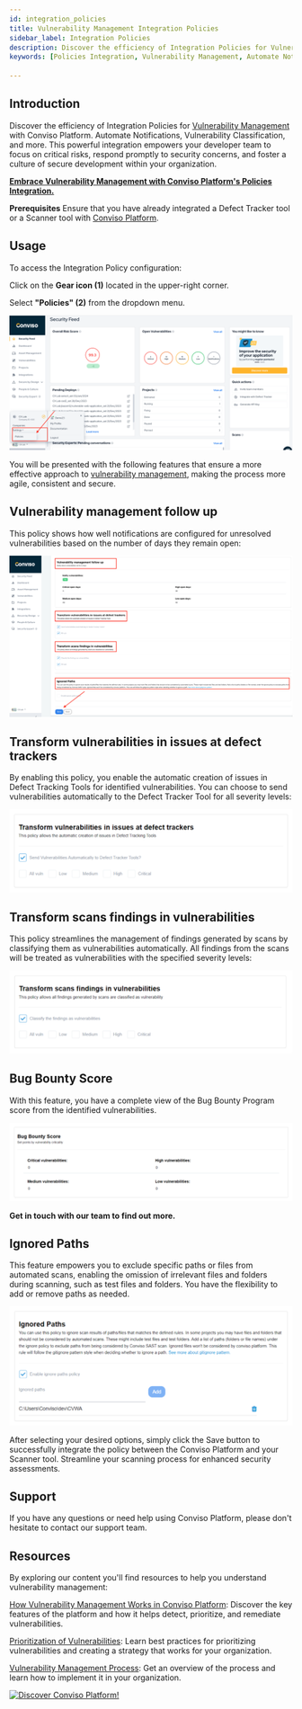 ```yaml
---
id: integration_policies
title: Vulnerability Management Integration Policies
sidebar_label: Integration Policies
description: Discover the efficiency of Integration Policies for Vulnerability Management. Automate notifications, issue creation, and vulnerability classification with Conviso Platform, empowering enhanced security practices
keywords: [Policies Integration, Vulnerability Management, Automate Notifications, Vulnerability Classification, Conviso Platform]

---
```

## Introduction

Discover the efficiency of Integration Policies for [Vulnerability Management](../how-to/vulnerabilities_management.md) with Conviso Platform. Automate Notifications, Vulnerability Classification, and more. This powerful integration empowers your developer team to focus on critical risks, respond promptly to security concerns, and foster a culture of secure development within your organization.

[**Embrace Vulnerability Management with Conviso Platform's Policies Integration.**](https://cta-service-cms2.hubspot.com/web-interactives/public/v1/track/redirect?encryptedPayload=AVxigLKtcWzoFbzpyImNNQsXC9S54LjJuklwM39zNd7hvSoR%2FVTX%2FXjNdqdcIIDaZwGiNwYii5hXwRR06puch8xINMyL3EXxTMuSG8Le9if9juV3u%2F%2BX%2FCKsCZN1tLpW39gGnNpiLedq%2BrrfmYxgh8G%2BTcRBEWaKasQ%3D&webInteractiveContentId=125788977029&portalId=5613826)

**Prerequisites**
Ensure that you have already integrated a Defect Tracker tool or a Scanner tool with [Conviso Platform](https://cta-service-cms2.hubspot.com/web-interactives/public/v1/track/redirect?encryptedPayload=AVxigLKtcWzoFbzpyImNNQsXC9S54LjJuklwM39zNd7hvSoR%2FVTX%2FXjNdqdcIIDaZwGiNwYii5hXwRR06puch8xINMyL3EXxTMuSG8Le9if9juV3u%2F%2BX%2FCKsCZN1tLpW39gGnNpiLedq%2BrrfmYxgh8G%2BTcRBEWaKasQ%3D&webInteractiveContentId=125788977029&portalId=5613826). 

## Usage

To access the Integration Policy configuration:

Click on the **Gear icon (1)** located in the upper-right corner.

Select **"Policies" (2)** from the dropdown menu.

<div style={{textAlign: 'center'}}>

[![img](../../static/img/integration_policies-img1.png "Screenshot of Conviso Platform with the Gear icon (1) in the upper-right corner. The user is selecting 'Policies' (2) from the dropdown menu.")](https://cta-service-cms2.hubspot.com/web-interactives/public/v1/track/redirect?encryptedPayload=AVxigLKtcWzoFbzpyImNNQsXC9S54LjJuklwM39zNd7hvSoR%2FVTX%2FXjNdqdcIIDaZwGiNwYii5hXwRR06puch8xINMyL3EXxTMuSG8Le9if9juV3u%2F%2BX%2FCKsCZN1tLpW39gGnNpiLedq%2BrrfmYxgh8G%2BTcRBEWaKasQ%3D&webInteractiveContentId=125788977029&portalId=5613826)

</div>

You will be presented with the following features that ensure a more effective approach to [vulnerability management](../general/vulnerabilities_management.md), making the process more agile, consistent and secure.

## Vulnerability management follow up

This policy shows how well notifications are configured for unresolved vulnerabilities based on the number of days they remain open:

<div style={{textAlign: 'center'}}>

[![img](../../static/img/integration_policies-img2.png "Screenshot of Conviso Platform showing the policy showing well-configured notifications for unresolved vulnerabilities based on the number of days they remain open.")](https://cta-service-cms2.hubspot.com/web-interactives/public/v1/track/redirect?encryptedPayload=AVxigLKtcWzoFbzpyImNNQsXC9S54LjJuklwM39zNd7hvSoR%2FVTX%2FXjNdqdcIIDaZwGiNwYii5hXwRR06puch8xINMyL3EXxTMuSG8Le9if9juV3u%2F%2BX%2FCKsCZN1tLpW39gGnNpiLedq%2BrrfmYxgh8G%2BTcRBEWaKasQ%3D&webInteractiveContentId=125788977029&portalId=5613826)

</div>

## Transform vulnerabilities in issues at defect trackers

By enabling this policy, you enable the automatic creation of issues in Defect Tracking Tools for identified vulnerabilities. You can choose to send vulnerabilities automatically to the Defect Tracker Tool for all severity levels:

<div style={{textAlign: 'center'}}>

[![img](../../static/img/integration_policies-img3.png "Clipping of a screenshot from Conviso Platform showing automatic creation of issues in defect tracking tools for vulnerabilities identified by enabling this policy.")](https://cta-service-cms2.hubspot.com/web-interactives/public/v1/track/redirect?encryptedPayload=AVxigLKtcWzoFbzpyImNNQsXC9S54LjJuklwM39zNd7hvSoR%2FVTX%2FXjNdqdcIIDaZwGiNwYii5hXwRR06puch8xINMyL3EXxTMuSG8Le9if9juV3u%2F%2BX%2FCKsCZN1tLpW39gGnNpiLedq%2BrrfmYxgh8G%2BTcRBEWaKasQ%3D&webInteractiveContentId=125788977029&portalId=5613826)

</div>

## Transform scans findings in vulnerabilities

This policy streamlines the management of findings generated by scans by classifying them as vulnerabilities automatically. All findings from the scans will be treated as vulnerabilities with the specified severity levels:

<div style={{textAlign: 'center'}}>

[![img](../../static/img/integration_policies-img4.png "Clipping of a screenshot of the Conviso Platform showing the configuration for streamlined management of scan findings by automatic classification as vulnerabilities.")](https://cta-service-cms2.hubspot.com/web-interactives/public/v1/track/redirect?encryptedPayload=AVxigLKtcWzoFbzpyImNNQsXC9S54LjJuklwM39zNd7hvSoR%2FVTX%2FXjNdqdcIIDaZwGiNwYii5hXwRR06puch8xINMyL3EXxTMuSG8Le9if9juV3u%2F%2BX%2FCKsCZN1tLpW39gGnNpiLedq%2BrrfmYxgh8G%2BTcRBEWaKasQ%3D&webInteractiveContentId=125788977029&portalId=5613826)

</div>

## Bug Bounty Score

With this feature, you have a complete view of the Bug Bounty Program score from the identified vulnerabilities.

<div style={{textAlign: 'center'}}>

[![img](../../static/img/integration_policies-img5.png "Clipping of a screenshot of the Conviso Platform showing the Bug Bounty Program score feature, providing a complete view of the score from identified vulnerabilities.")](https://cta-service-cms2.hubspot.com/web-interactives/public/v1/track/redirect?encryptedPayload=AVxigLKtcWzoFbzpyImNNQsXC9S54LjJuklwM39zNd7hvSoR%2FVTX%2FXjNdqdcIIDaZwGiNwYii5hXwRR06puch8xINMyL3EXxTMuSG8Le9if9juV3u%2F%2BX%2FCKsCZN1tLpW39gGnNpiLedq%2BrrfmYxgh8G%2BTcRBEWaKasQ%3D&webInteractiveContentId=125788977029&portalId=5613826)

</div>

**Get in touch with our team to find out more.**

## Ignored Paths

This feature empowers you to exclude specific paths or files from automated scans, enabling the omission of irrelevant files and folders during scanning, such as test files and folders. You have the flexibility to add or remove paths as needed.

<div style={{textAlign: 'center'}}>

[![img](../../static/img/integration_policies-img6.png "Clipping of a screenshot of the Conviso Platform showing the feature to exclude specific paths or files from automated scans.")](https://cta-service-cms2.hubspot.com/web-interactives/public/v1/track/redirect?encryptedPayload=AVxigLKtcWzoFbzpyImNNQsXC9S54LjJuklwM39zNd7hvSoR%2FVTX%2FXjNdqdcIIDaZwGiNwYii5hXwRR06puch8xINMyL3EXxTMuSG8Le9if9juV3u%2F%2BX%2FCKsCZN1tLpW39gGnNpiLedq%2BrrfmYxgh8G%2BTcRBEWaKasQ%3D&webInteractiveContentId=125788977029&portalId=5613826)

</div>

After selecting your desired options, simply click the Save button to successfully integrate the policy between the Conviso Platform and your Scanner tool. Streamline your scanning process for enhanced security assessments.

## Support

If you have any questions or need help using Conviso Platform, please don't hesitate to contact our support team. 

## Resources

By exploring our content you'll find resources to help you understand vulnerability management:

[How Vulnerability Management Works in Conviso Platform](https://blog.convisoappsec.com/en/how-vulnerability-management-works-in-conviso-platform/): Discover the key features of the platform and how it helps detect, prioritize, and remediate vulnerabilities.

[Prioritization of Vulnerabilities](https://blog.convisoappsec.com/en/how-vulnerability-management-works-in-conviso-platform/): Learn best practices for prioritizing vulnerabilities and creating a strategy that works for your organization.

[Vulnerability Management Process](https://blog.convisoappsec.com/en/vulnerability-management-process-what-is-it/): Get an overview of the process and learn how to implement it in your organization.

[![Discover Conviso Platform!](https://no-cache.hubspot.com/cta/default/5613826/interactive-125788977029.png)](https://cta-service-cms2.hubspot.com/web-interactives/public/v1/track/redirect?encryptedPayload=AVxigLKtcWzoFbzpyImNNQsXC9S54LjJuklwM39zNd7hvSoR%2FVTX%2FXjNdqdcIIDaZwGiNwYii5hXwRR06puch8xINMyL3EXxTMuSG8Le9if9juV3u%2F%2BX%2FCKsCZN1tLpW39gGnNpiLedq%2BrrfmYxgh8G%2BTcRBEWaKasQ%3D&webInteractiveContentId=125788977029&portalId=5613826)